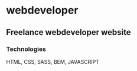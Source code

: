 # webdeveloper

## Freelance webdeveloper website

### Technologies

 HTML, CSS, SASS, BEM, JAVASCRIPT
